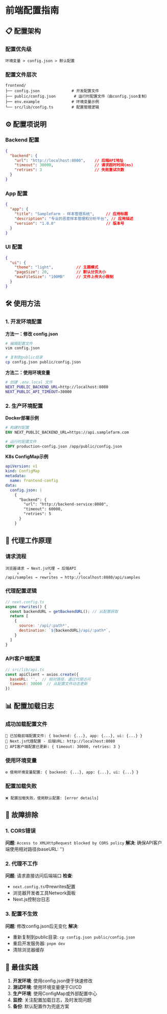 # 前端配置指南

## 📋 配置架构

### 配置优先级
```
环境变量 > config.json > 默认配置
```

### 配置文件层次
```
frontend/
├── config.json              # 开发配置文件
├── public/config.json        # 运行时配置文件（由config.json复制）
├── env.example              # 环境变量示例
└── src/lib/config.ts        # 配置管理逻辑
```

## ⚙️ 配置项说明

### Backend 配置
```json
{
  "backend": {
    "url": "http://localhost:8080",    // 后端API地址
    "timeout": 30000,                  // 请求超时时间(ms)
    "retries": 3                       // 失败重试次数
  }
}
```

### App 配置
```json
{
  "app": {
    "title": "SampleFarm - 样本管理系统",     // 应用标题
    "description": "专业的恶意样本管理和分析平台", // 应用描述
    "version": "1.0.0"                      // 版本号
  }
}
```

### UI 配置
```json
{
  "ui": {
    "theme": "light",          // 主题模式
    "pageSize": 20,            // 默认分页大小
    "maxFileSize": "100MB"     // 文件上传大小限制
  }
}
```

## 🛠️ 使用方法

### 1. 开发环境配置

**方法一：修改 config.json**
```bash
# 编辑配置文件
vim config.json

# 复制到public目录
cp config.json public/config.json
```

**方法二：使用环境变量**
```bash
# 创建 .env.local 文件
NEXT_PUBLIC_BACKEND_URL=http://localhost:8080
NEXT_PUBLIC_API_TIMEOUT=30000
```

### 2. 生产环境配置

**Docker部署示例**
```dockerfile
# 构建时配置
ENV NEXT_PUBLIC_BACKEND_URL=https://api.samplefarm.com

# 运行时配置文件
COPY production-config.json /app/public/config.json
```

**K8s ConfigMap示例**
```yaml
apiVersion: v1
kind: ConfigMap
metadata:
  name: frontend-config
data:
  config.json: |
    {
      "backend": {
        "url": "http://backend-service:8080",
        "timeout": 60000,
        "retries": 5
      }
    }
```

## 🔄 代理工作原理

### 请求流程
```
浏览器请求 → Next.js代理 → 后端API
     ↓             ↓            ↓
/api/samples → rewrites → http://localhost:8080/api/samples
```

### 代理配置逻辑
```javascript
// next.config.ts
async rewrites() {
  const backendURL = getBackendURL(); // 从配置获取
  return [
    {
      source: '/api/:path*',
      destination: `${backendURL}/api/:path*`,
    }
  ]
}
```

### API客户端配置
```javascript
// src/lib/api.ts
const apiClient = axios.create({
  baseURL: '',  // 相对路径，通过代理访问
  timeout: 30000  // 从配置文件动态更新
})
```

## 📊 配置加载日志

### 成功加载配置文件
```
📝 已加载前端配置文件: { backend: {...}, app: {...}, ui: {...} }
🔗 Next.js代理配置 - 后端URL: http://localhost:8080
📡 API客户端配置已更新: { timeout: 30000, retries: 3 }
```

### 使用环境变量
```
⚙️ 使用环境变量配置: { backend: {...}, app: {...}, ui: {...} }
```

### 配置加载失败
```
❌ 配置加载失败，使用默认配置: [error details]
```

## 🔧 故障排除

### 1. CORS错误
**问题**: `Access to XMLHttpRequest blocked by CORS policy`
**解决**: 确保API客户端使用相对路径(baseURL: '')

### 2. 代理不工作
**问题**: 请求直接访问后端端口
**检查**: 
- `next.config.ts`中rewrites配置
- 浏览器开发者工具Network面板
- Next.js控制台日志

### 3. 配置不生效
**问题**: 修改config.json后无变化
**解决**: 
- 重新复制到public目录: `cp config.json public/config.json`
- 重启开发服务器: `pnpm dev`
- 清除浏览器缓存

## 🚀 最佳实践

1. **开发环境**: 使用config.json便于快速修改
2. **测试环境**: 使用环境变量便于CI/CD
3. **生产环境**: 使用ConfigMap或外部配置中心
4. **监控**: 关注配置加载日志，及时发现问题
5. **备份**: 默认配置作为兜底方案